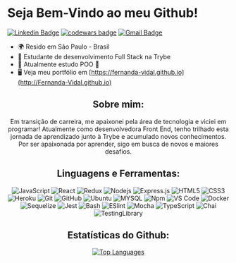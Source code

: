 <div>
  <h1>Seja Bem-Vindo ao meu Github!</h1>
  </div>
<div style="display: inline_block">
  
[![Linkedin Badge](https://img.shields.io/badge/-Linkedin-blue?style=flat-square&logo=Linkedin&logoColor=white&link=https://www.linkedin.com/in/fernanda-vidal-de-jesus/)](https://www.linkedin.com/in/fernanda-vidal-de-jesus/) 
<a href="https://www.codewars.com/users/Fernanda-Vidal"><img src="https://www.codewars.com/users/jhoffner/badges/micro" alt="codewars badge" /></a>
[![Gmail Badge](https://img.shields.io/badge/-Gmail-c14438?style=flat-square&logo=Gmail&logoColor=white&link=mailto:fevidal.dev@gmail.com)](mailto:fevidal.dev@gmail.com)
</div>

* 🌍  Resido em São Paulo - Brasil
* 🚀  Estudante de desenvolvimento Full Stack na Trybe
* 🌱  Atualmente estudo POO 🚀
* 🖥️  Veja meu portfólio em [https://fernanda-vidal.github.io](http://Fernanda-Vidal.github.io)

<div align="center">
<h2>Sobre mim:</h2>
Em transição de carreira, me apaixonei pela área de tecnologia e viciei em programar! Atualmente como desenvolvedora Front End, tenho trilhado esta jornada de aprendizado junto à Trybe e acumulado novos conhecimentos.
Por ser apaixonada por aprender, sigo em busca de novos e maiores desafios.


<div align="center">
<h2>Linguagens e Ferramentas:</h2>


![JavaScript](https://img.shields.io/badge/-JavaScript-black?style=flat-square&logo=javascript)
![React](https://img.shields.io/badge/-React-black?style=flat-square&logo=react)
![Redux](https://img.shields.io/badge/-Redux-black?style=flat-square&logo=Redux&logoColor=purple)
![Nodejs](https://img.shields.io/badge/-Nodejs-black?style=flat-square&logo=Node.js)
![Express.js](https://img.shields.io/badge/-Express-black?style=flat-square&logo=expressjs)
![HTML5](https://img.shields.io/badge/-HTML5-black?style=flat-square&logo=html5&logoColor=orange)
![CSS3](https://img.shields.io/badge/-CSS3-black?style=flat-square&logo=css3&logoColor=blue)
![Heroku](https://img.shields.io/badge/-Heroku-black?style=flat-square&logo=heroku&logoColor=C295BE)
![Git](https://img.shields.io/badge/-Git-black?style=flat-square&logo=git)
![GitHub](https://img.shields.io/badge/-GitHub-black?style=flat-square&logo=github)
![Ubuntu](https://img.shields.io/badge/-Ubuntu-black?style=flat-square&logo=ubuntu)
![MYSQL](https://img.shields.io/badge/MySQL-00000F?style=flat-square&logo=mysql&logoColor=white)
![Npm](https://img.shields.io/badge/-npm-black?style=flat-square&logo=npm)
![VS Code](http://img.shields.io/badge/-VS%20Code-black?style=flat-square&logo=visual-studio-code&logoColor=blue)
![Docker](https://img.shields.io/badge/-Docker-black?style=flat-square&logo=docker)
![Sequelize](https://img.shields.io/badge/-Sequelize-black?style=flat-square&logo=sequelize)
![Jest](https://img.shields.io/badge/-Jest-black?style=flat-square&logo=jest&logoColor=red)
![Bash](https://img.shields.io/badge/-Bash-black?style=flat-square&logo=Bash)
![ESlint](https://img.shields.io/badge/-ESlint-black?style=flat-square&logo=eslint&logoColor=purple)
![Mocha](https://img.shields.io/badge/-Mocha-black?style=flat-square&logo=mocha&logoColor=brown)
![TypeScript](https://img.shields.io/badge/-TypeScript-black?style=flat-square&logo=typescript&logoColor=blue)
![Chai](https://img.shields.io/badge/-Chai-black?style=flat-square&logo=chai&logoColor=red)
![TestingLibrary](https://img.shields.io/badge/-TestingLibrary-black?style=flat-square&logo=testinglibrary&logoColor=red)
</div>

<div align="center">
<h2>Estatísticas do Github:</h2>
 
<div width="100%" align="center">
  <a href="https://github.com/Fernanda-Vidal" align="left"><img src="https://github-readme-stats.vercel.app/api/top-langs/?username=Fernanda-Vidal&langs_count=10&title_color=14b8a6&text_color=ffffff&icon_color=14b8a6&bg_color=171717&locale=en&custom_title=Top%20%Languages&theme=dark" alt="Top Languages" /></a>
</div>
